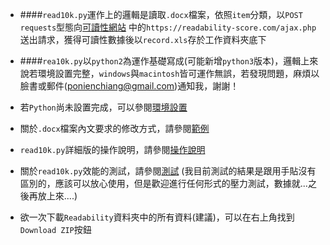 * ####`read10k.py`運作上的邏輯是讀取`.docx`檔案，依照`item`分類，以`POST requests`型態向[可讀性網站](https://readability-score.com/) 中的`https://readability-score.com/ajax.php`送出請求，獲得可讀性數據後以`record.xls`存於工作資料夾底下

* ####`rea10k.py`以`python2`為運作基礎寫成(可能新增`python3`版本)，邏輯上來說若環境設置完整，`windows`與`macintosh`皆可運作無誤，若發現問題，麻煩以臉書或郵件(ponienchiang@gmail.com)通知我，謝謝！

* 若`Python`尚未設置完成，可以參閱[環境設置](https://github.com/otto1994/Readability/tree/master/Python-Setting)
* 關於`.docx`檔案內文要求的修改方式，請參閱[範例](https://github.com/otto1994/Readability/tree/master/Example)
* `read10k.py`詳細版的操作說明，請參閱[操作說明](https://github.com/otto1994/Readability/blob/master/%E6%93%8D%E4%BD%9C%E8%AA%AA%E6%98%8E(%E8%A9%B3).md)
* 關於`read10k.py`效能的測試，請參閱[測試](https://github.com/otto1994/Readability/tree/master/Test)  (我目前測試的結果是跟用手貼沒有區別的，應該可以放心使用，但是歡迎進行任何形式的壓力測試，數據就...之後再放上來....)
* 欲一次下載`Readability`資料夾中的所有資料(建議)，可以在右上角找到`Download ZIP`按鈕
